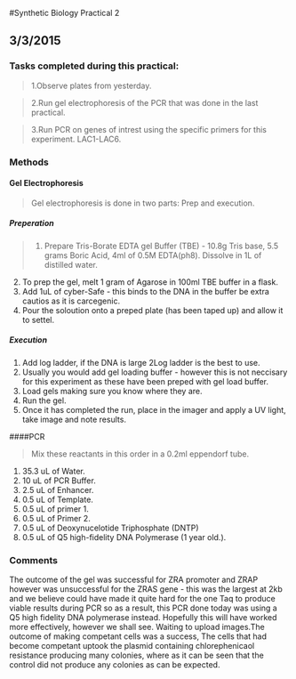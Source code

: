 #Synthetic Biology Practical 2 
## 3/3/2015 
### Tasks completed during this practical:
> 1.Observe plates from yesterday. 

> 2.Run gel electrophoresis of the PCR that was done in the last practical.

> 3.Run PCR on genes of intrest using the specific primers for this experiment. LAC1-LAC6.

### Methods
#### Gel Electrophoresis
> Gel electrophoresis is done in two parts: Prep and execution.

##### Preperation
 >1. Prepare Tris-Borate EDTA gel Buffer (TBE) - 10.8g Tris base, 5.5 grams Boric Acid, 4ml of 0.5M EDTA(ph8). Dissolve in 1L of distilled water.
 2. To prep the gel, melt 1 gram of Agarose in 100ml TBE buffer in a flask.
 3. Add 1uL of cyber-Safe - this binds to the DNA in the buffer be extra cautios as it is carcegenic. 
 4. Pour the soloution onto a preped plate (has been taped up) and allow it to settel. 

##### Execution 
1. Add log ladder, if the DNA is large 2Log ladder is the best to use.
2. Usually you would add gel loading buffer - however this is not neccisary for this experiment as these have been preped with gel load buffer. 
3. Load gels making sure you know where they are.
4. Run the gel.
5. Once it has completed the run, place in the imager and apply a UV light, take image and note results.

####PCR
> Mix these reactants in  this order in a 0.2ml eppendorf tube.

1. 35.3 uL of Water.
2. 10 uL of PCR Buffer.
3. 2.5 uL of Enhancer.
4. 0.5 uL of Template.
5. 0.5 uL of primer 1.
6. 0.5 uL of Primer 2.
7. 0.5 uL of Deoxynucelotide Triphosphate (DNTP)
8. 0.5 uL of Q5 high-fidelity DNA Polymerase (1 year old.). 


### Comments 
The outcome of the gel was successful for ZRA promoter and ZRAP however was unsuccessful for the ZRAS gene - this was the largest at 2kb and we believe could have made it quite hard for the one Taq to produce viable results during PCR so as a result, this PCR done today was using a Q5 high fidelity DNA polymerase instead. Hopefully this will have worked more effectively, however we shall see. Waiting to upload images.The outcome of making competant cells was a success, The cells that had become competant uptook the plasmid containing chlorephenicaol resistance producing many colonies, where as it can be seen that the control did not produce any colonies as can be expected.

